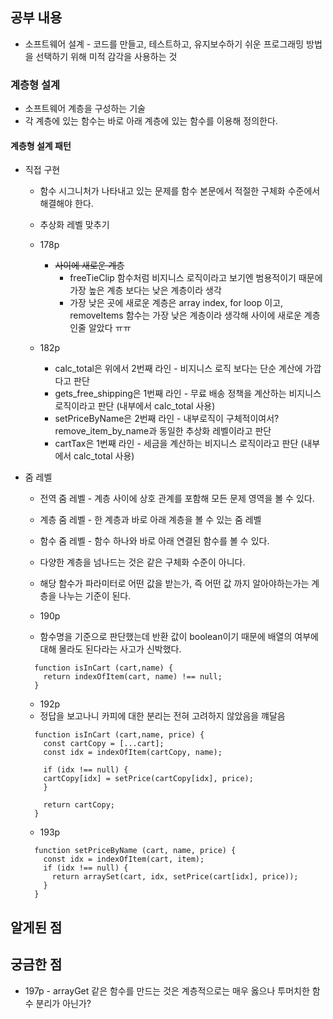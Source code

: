 ## 공부 내용

- 소프트웨어 설계 - 코드를 만들고, 테스트하고, 유지보수하기 쉬운 프로그래밍 방법을 선택하기 위해 미적 감각을 사용하는 것

### 계층형 설계

- 소프트웨어 계층을 구성하는 기술
- 각 계층에 있는 함수는 바로 아래 계층에 있는 함수를 이용해 정의한다.

#### 계층형 설계 패턴

- 직접 구현

  - 함수 시그니처가 나타내고 있는 문제를 함수 본문에서 적절한 구체화 수준에서 해결해야 한다.
  - 추상화 레벨 맞추기

  - 178p

    - ~~사이에 새로운 계층~~
      - freeTieClip 함수처럼 비지니스 로직이라고 보기엔 범용적이기 때문에 가장 높은 계층 보다는 낮은 계층이라 생각
      - 가장 낮은 곳에 새로운 계층은 array index, for loop 이고, removeItems 함수는 가장 낮은 계층이라 생각해 사이에 새로운 계층인줄 알았다 ㅠㅠ

  - 182p
    - calc_total은 위에서 2번째 라인 - 비지니스 로직 보다는 단순 계산에 가깝다고 판단
    - gets_free_shipping은 1번째 라인 - 무료 배송 정책을 계산하는 비지니스 로직이라고 판단 (내부에서 calc_total 사용)
    - setPriceByName은 2번째 라인 - 내부로직이 구체적이여서? remove_item_by_name과 동일한 추상화 레벨이라고 판단
    - cartTax은 1번째 라인 - 세금을 계산하는 비지니스 로직이라고 판단 (내부에서 calc_total 사용)

- 줌 레벨

  - 전역 줌 레벨 - 계층 사이에 상호 관계를 포함해 모든 문제 영역을 볼 수 있다.
  - 계층 줌 레벨 - 한 계층과 바로 아래 계층을 볼 수 있는 줌 레벨
  - 함수 줌 레벨 - 함수 하나와 바로 아래 연결된 함수를 볼 수 있다.

  - 다양한 계층을 넘나드는 것은 같은 구체화 수준이 아니다.
  - 해당 함수가 파라미터로 어떤 값을 받는가, 즉 어떤 값 까지 알아야하는가는 계층을 나누는 기준이 된다.

  - 190p
  - 함수명을 기준으로 판단했는데 반환 값이 boolean이기 때문에 배열의 여부에 대해 몰라도 된다라는 사고가 신박했다.

  ```
    function isInCart (cart,name) {
      return indexOfItem(cart, name) !== null;
    }
  ```

  - 192p
  - 정답을 보고나니 카피에 대한 분리는 전혀 고려하지 않았음을 꺠달음

  ```
    function isInCart (cart,name, price) {
      const cartCopy = [...cart];
      const idx = indexOfItem(cartCopy, name);

      if (idx !== null) {
      cartCopy[idx] = setPrice(cartCopy[idx], price);
      }

      return cartCopy;
    }
  ```

  - 193p

  ```
    function setPriceByName (cart, name, price) {
      const idx = indexOfItem(cart, item);
      if (idx !== null) {
        return arraySet(cart, idx, setPrice(cart[idx], price));
      }
    }
  ```

## 알게된 점

## 궁금한 점

- 197p - arrayGet 같은 함수를 만드는 것은 계층적으로는 매우 옳으나 투머치한 함수 분리가 아닌가?
